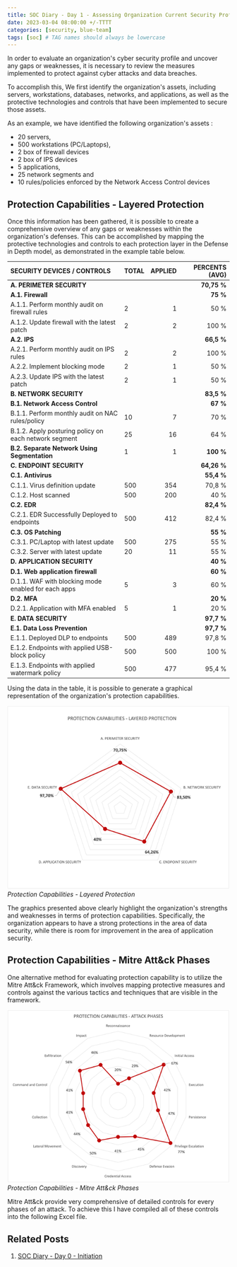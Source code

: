 ```yaml
---
title: SOC Diary - Day 1 - Assessing Organization Current Security Profile
date: 2023-03-04 08:00:00 +/-TTTT
categories: [security, blue-team]
tags: [soc] # TAG names should always be lowercase
---
```


In order to evaluate an organization's cyber security profile and uncover any gaps or weaknesses, it is necessary to review the measures implemented to protect against cyber attacks and data breaches.

To accomplish this, We first identify the organization's assets, including servers, workstations, databases, networks, and applications, as well as the protective technologies and controls that have been implemented to secure those assets.

As an example, we have identified the following organization's assets :

- 20 servers,
- 500 workstations (PC/Laptops),
- 2 box of firewall devices
- 2 box of IPS devices
- 5 applications,
- 25 network segments and
- 10 rules/policies enforced by the Network Access Control devices

## Protection Capabilities - Layered Protection

Once this information has been gathered, it is possible to create a comprehensive overview of any gaps or weaknesses within the organization's defenses. This can be accomplished by mapping the protective technologies and controls to each protection layer in the Defense in Depth model, as demonstrated in the example table below.

| SECURITY DEVICES / CONTROLS                           | TOTAL | APPLIED | PERCENTS (AVG) |
| :---------------------------------------------------- | :---- | ------: | -------------: |
| **A. PERIMETER SECURITY**                             |       |         |    **70,75 %** |
| **A.1. Firewall**                                     |       |         |       **75 %** |
| A.1.1. Perform monthly audit on firewall rules        | 2     |       1 |           50 % |
| A.1.2. Update firewall with the latest patch          | 2     |       2 |          100 % |
| **A.2. IPS**                                          |       |         |     **66,5 %** |
| A.2.1. Perform monthly audit on IPS rules             | 2     |       2 |          100 % |
| A.2.2. Implement blocking mode                        | 2     |       1 |           50 % |
| A.2.3. Update IPS with the latest patch               | 2     |       1 |           50 % |
| **B. NETWORK SECURITY**                               |       |         |     **83,5 %** |
| **B.1. Network Access Control**                       |       |         |       **67 %** |
| B.1.1. Perform monthly audit on NAC rules/policy      | 10    |       7 |           70 % |
| B.1.2. Apply posturing policy on each network segment | 25    |      16 |           64 % |
| **B.2. Separate Network Using Segmentation**          | 1     |       1 |      **100 %** |
| **C. ENDPOINT SECURITY**                              |       |         |    **64,26 %** |
| **C.1. Antivirus**                                    |       |         |     **55,4 %** |
| C.1.1. Virus definition update                        | 500   |     354 |         70,8 % |
| C.1.2. Host scanned                                   | 500   |     200 |           40 % |
| **C.2. EDR**                                          |       |         |     **82,4 %** |
| C.2.1. EDR Successfully Deployed to endpoints         | 500   |     412 |         82,4 % |
| **C.3. OS Patching**                                  |       |         |       **55 %** |
| C.3.1. PC/Laptop with latest update                   | 500   |     275 |           55 % |
| C.3.2. Server with latest update                      | 20    |      11 |           55 % |
| **D. APPLICATION SECURITY**                           |       |         |       **40 %** |
| **D.1. Web application firewall**                     |       |         |       **60 %** |
| D.1.1. WAF with blocking mode enabled for each apps   | 5     |       3 |           60 % |
| **D.2. MFA**                                          |       |         |       **20 %** |
| D.2.1. Application with MFA enabled                   | 5     |       1 |           20 % |
| **E. DATA SECURITY**                                  |       |         |     **97,7 %** |
| **E.1. Data Loss Prevention**                         |       |         |     **97,7 %** |
| E.1.1. Deployed DLP to endpoints                      | 500   |     489 |         97,8 % |
| E.1.2. Endpoints with applied USB-block policy        | 500   |     500 |          100 % |
| E.1.3. Endpoints with applied watermark policy        | 500   |     477 |         95,4 % |

Using the data in the table, it is possible to generate a graphical representation of the organization's protection capabilities.

![protection capabilities](/assets/img/2023-03-03/layered-protection.png)
_Protection Capabilities - Layered Protection_

The graphics presented above clearly highlight the organization's strengths and weaknesses in terms of protection capabilities. Specifically, the organization appears to have a strong protections in the area of data security, while there is room for improvement in the area of application security.

## Protection Capabilities - Mitre Att&ck Phases

One alternative method for evaluating protection capability is to utilize the Mitre Att&ck Framework, which involves mapping protective measures and controls against the various tactics and techniques that are visible in the framework.

![protection capabilities - Mitre Att&ck Phases](/assets/img/2023-03-03/attack-phases.png)
_Protection Capabilities - Mitre Att&ck Phases_

Mitre Att&ck provide very comprehensive of detailed controls for every phases of an attack. To achieve this I have compiled all of these controls into the following Excel file.

## Related Posts

1. [SOC Diary - Day 0 - Initiation](https://sensibleclown.com/posts/soc-diary-day-0/)

